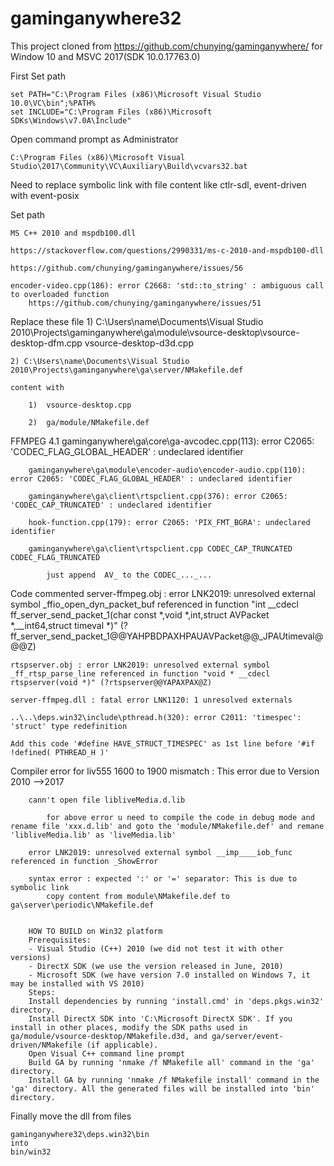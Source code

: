 # gaminganywhere32
This project cloned from https://github.com/chunying/gaminganywhere/ for Window 10 and MSVC 2017(SDK 10.0.17763.0)

First Set path

	set PATH="C:\Program Files (x86)\Microsoft Visual Studio 10.0\VC\bin";%PATH%
	set INCLUDE="C:\Program Files (x86)\Microsoft SDKs\Windows\v7.0A\Include"

Open command prompt as Administrator

	C:\Program Files (x86)\Microsoft Visual Studio\2017\Community\VC\Auxiliary\Build\vcvars32.bat


Need to replace symbolic link with file content like ctlr-sdl, event-driven with event-posix 

Set path 

	MS C++ 2010 and mspdb100.dll
	
	https://stackoverflow.com/questions/2990331/ms-c-2010-and-mspdb100-dll
	
	https://github.com/chunying/gaminganywhere/issues/56
	
	encoder-video.cpp(186): error C2668: 'std::to_string' : ambiguous call to overloaded function	
		https://github.com/chunying/gaminganywhere/issues/51	

Replace these file 
	1) C:\Users\name\Documents\Visual Studio 2010\Projects\gaminganywhere\ga\module\vsource-desktop\vsource-desktop-dfm.cpp vsource-desktop-d3d.cpp
	
	2) C:\Users\name\Documents\Visual Studio 2010\Projects\gaminganywhere\ga\server/NMakefile.def
	
	content with
	
		1)	vsource-desktop.cpp
		
		2)	ga/module/NMakefile.def
	
FFMPEG 4.1
		gaminganywhere\ga\core\ga-avcodec.cpp(113): error C2065: 'CODEC_FLAG_GLOBAL_HEADER' : undeclared identifier
		
		gaminganywhere\ga\module\encoder-audio\encoder-audio.cpp(110): error C2065: 'CODEC_FLAG_GLOBAL_HEADER' : undeclared identifier
		
		gaminganywhere\ga\client\rtspclient.cpp(376): error C2065: 'CODEC_CAP_TRUNCATED' : undeclared identifier
		
		hook-function.cpp(179): error C2065: 'PIX_FMT_BGRA': undeclared identifier
		
		gaminganywhere\ga\client\rtspclient.cpp CODEC_CAP_TRUNCATED CODEC_FLAG_TRUNCATED
		
			just append  AV_ to the CODEC_..._...
			
Code commented
	server-ffmpeg.obj : error LNK2019: unresolved external symbol _ffio_open_dyn_packet_buf referenced in function "int __cdecl ff_server_send_packet_1(char const *,void *,int,struct AVPacket *,__int64,struct timeval *)" (?ff_server_send_packet_1@@YAHPBDPAXHPAUAVPacket@@_JPAUtimeval@@@Z)
	
	rtspserver.obj : error LNK2019: unresolved external symbol _ff_rtsp_parse_line referenced in function "void * __cdecl rtspserver(void *)" (?rtspserver@@YAPAXPAX@Z)
	
	server-ffmpeg.dll : fatal error LNK1120: 1 unresolved externals
	
	..\..\deps.win32\include\pthread.h(320): error C2011: 'timespec': 'struct' type redefinition
	
	Add this code '#define HAVE_STRUCT_TIMESPEC' as 1st line before '#if !defined( PTHREAD_H )'
	
Compiler error for liv555
		1600 to 1900 mismatch : This error due to Version 2010 -->2017
		
		cann't open file libliveMedia.d.lib
		
			for above error u need to compile the code in debug mode and rename file 'xxx.d.lib' and goto the 'module/NMakefile.def' and remane 'libliveMedia.lib' as 'liveMedia.lib'
			
		error LNK2019: unresolved external symbol __imp____iob_func referenced in function _ShowError
		
		syntax error : expected ':' or '=' separator: This is due to symbolic link
			copy content from module\NMakefile.def to ga\server\periodic\NMakefile.def


		HOW TO BUILD on Win32 platform
		Prerequisites:
		- Visual Studio (C++) 2010 (we did not test it with other versions)
		- DirectX SDK (we use the version released in June, 2010)
		- Microsoft SDK (we have version 7.0 installed on Windows 7, it may be installed with VS 2010)
		Steps:
		Install dependencies by running 'install.cmd' in 'deps.pkgs.win32' directory.
		Install DirectX SDK into 'C:\Microsoft DirectX SDK'. If you install in other places, modify the SDK paths used in ga/module/vsource-desktop/NMakefile.d3d, and ga/server/event-driven/NMakefile (if applicable).
		Open Visual C++ command line prompt
		Build GA by running 'nmake /f NMakefile all' command in the 'ga' directory.
		Install GA by running 'nmake /f NMakefile install' command in the 'ga' directory. All the generated files will be installed into 'bin' directory.

Finally move the dll from files

	gaminganywhere32\deps.win32\bin
	into 
	bin/win32 